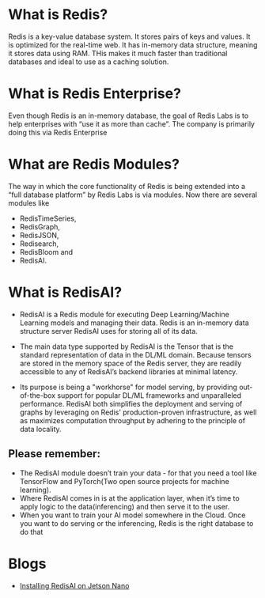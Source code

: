 
# What is Redis?

Redis is a key-value database system. It stores pairs of keys and values. It is optimized for the real-time web. It has in-memory data structure, meaning it stores data using RAM. THis makes it much faster than traditional databases and ideal to use as a caching solution.

# What is Redis Enterprise?

Even though Redis is an in-memory database, the goal of Redis Labs is to help enterprises with “use it as more than cache”.  The company is primarily doing this via Redis Enterprise

# What are Redis Modules?

The way in which the core functionality of Redis is being extended into a “full database platform” by Redis Labs is via modules. Now there are several modules like 

- RedisTimeSeries,
- RedisGraph, 
- RedisJSON, 
- Redisearch, 
- RedisBloom and 
- RedisAI. 


# What is RedisAI?

- RedisAI is a Redis module for executing Deep Learning/Machine Learning models and managing their data. Redis is an in-memory data structure server RedisAI uses for storing all of its data. 


- The main data type supported by RedisAI is the Tensor that is the standard representation of data in the DL/ML domain. 
Because tensors are stored in the memory space of the Redis server, they are readily accessible to any of RedisAI’s backend libraries at minimal latency.


- Its purpose is being a "workhorse" for model serving, by providing out-of-the-box support for popular DL/ML frameworks and unparalleled performance. 
RedisAI both simplifies the deployment and serving of graphs by leveraging on Redis' production-proven infrastructure, as well as maximizes computation throughput by adhering to the principle of data locality.

## Please remember:

- The RedisAI module doesn’t train your data - for that you need a tool like TensorFlow and PyTorch(Two open source projects for machine learning).
- Where RedisAI comes in is at the application layer, when it’s time to apply logic to the data(inferencing) and then serve it to the user.
- When you want to train your AI model somewhere in the Cloud. Once you want to do serving or the inferencing, Redis is the right database to do that


# Blogs


- [ Installing RedisAI on Jetson Nano](https://github.com/collabnix/redisplanet/blob/master/enterprise/modules/redisai/install/README.md)
